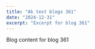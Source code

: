 ```yaml
---
title: "Ak test blogs 361"
date: "2024-12-31"
excerpt: "Excerpt for blog 361"
---
```


Blog content for blog 361